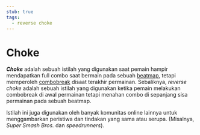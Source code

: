 ```yaml
---
stub: true
tags:
  - reverse choke
---
```


# Choke

***Choke*** adalah sebuah istilah yang digunakan saat pemain hampir mendapatkan full combo saat bermain pada sebuah [beatmap](/wiki/Beatmap), tetapi memperoleh [combobreak](/wiki/Glossary/Combobreak) disaat terakhir permainan. Sebaliknya, *reverse choke* adalah sebuah istilah yang digunakan ketika pemain melakukan combobreak di awal permainan tetapi menahan combo di sepanjang sisa permainan pada sebuah beatmap.

Istilah ini juga digunakan oleh banyak komunitas online lainnya untuk menggambarkan peristiwa dan tindakan yang sama atau serupa. (Misalnya, *Super Smash Bros.* dan *speedrunners*).

<!--TODO: Add images and links-->
